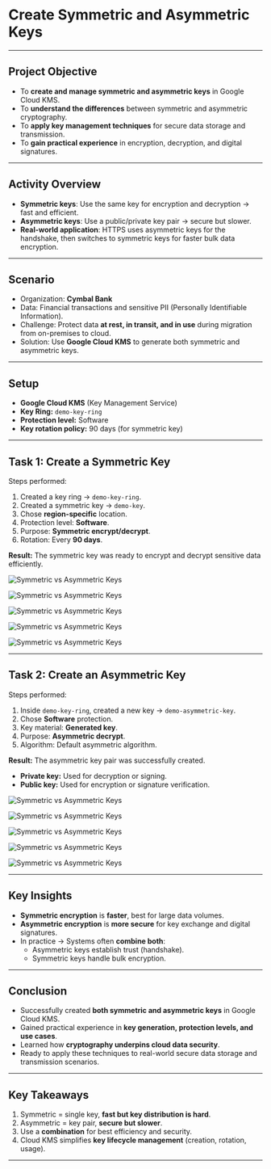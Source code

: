 # Create Symmetric and Asymmetric Keys  

---

## Project Objective  
- To **create and manage symmetric and asymmetric keys** in Google Cloud KMS.  
- To **understand the differences** between symmetric and asymmetric cryptography.  
- To **apply key management techniques** for secure data storage and transmission.  
- To **gain practical experience** in encryption, decryption, and digital signatures.  

---

## Activity Overview  
- **Symmetric keys**: Use the same key for encryption and decryption → fast and efficient.  
- **Asymmetric keys**: Use a public/private key pair → secure but slower.  
- **Real-world application**: HTTPS uses asymmetric keys for the handshake, then switches to symmetric keys for faster bulk data encryption.  

---

## Scenario  
- Organization: **Cymbal Bank**  
- Data: Financial transactions and sensitive PII (Personally Identifiable Information).  
- Challenge: Protect data **at rest, in transit, and in use** during migration from on-premises to cloud.  
- Solution: Use **Google Cloud KMS** to generate both symmetric and asymmetric keys.  

---

## Setup  
- **Google Cloud KMS** (Key Management Service)  
- **Key Ring:** `demo-key-ring`  
- **Protection level:** Software  
- **Key rotation policy:** 90 days (for symmetric key)  

---

## Task 1: Create a Symmetric Key  
Steps performed:  
1. Created a key ring → `demo-key-ring`.  
2. Created a symmetric key → `demo-key`.  
3. Chose **region-specific** location.  
4. Protection level: **Software**.  
5. Purpose: **Symmetric encrypt/decrypt**.  
6. Rotation: Every **90 days**.  

**Result:** The symmetric key was ready to encrypt and decrypt sensitive data efficiently.  

![Symmetric vs Asymmetric Keys](https://github.com/aminbiography/Google-Cloud-Cybersecurity-Professional-Certificate/blob/main/bar-graph-chart-image/Create%20symmetric%20and%20asymmetric%20keys-01.jpg?raw=true)

![Symmetric vs Asymmetric Keys](https://github.com/aminbiography/Google-Cloud-Cybersecurity-Professional-Certificate/blob/main/bar-graph-chart-image/Create%20symmetric%20and%20asymmetric%20keys-02.jpg?raw=true)

![Symmetric vs Asymmetric Keys](https://github.com/aminbiography/Google-Cloud-Cybersecurity-Professional-Certificate/blob/main/bar-graph-chart-image/Create%20symmetric%20and%20asymmetric%20keys-03.jpg?raw=true)

![Symmetric vs Asymmetric Keys](https://github.com/aminbiography/Google-Cloud-Cybersecurity-Professional-Certificate/blob/main/bar-graph-chart-image/Create%20symmetric%20and%20asymmetric%20keys-04.jpg?raw=true)

![Symmetric vs Asymmetric Keys](https://github.com/aminbiography/Google-Cloud-Cybersecurity-Professional-Certificate/blob/main/bar-graph-chart-image/Create%20symmetric%20and%20asymmetric%20keys-05.jpg?raw=true)

---

## Task 2: Create an Asymmetric Key  
Steps performed:  
1. Inside `demo-key-ring`, created a new key → `demo-asymmetric-key`.  
2. Chose **Software** protection.  
3. Key material: **Generated key**.  
4. Purpose: **Asymmetric decrypt**.  
5. Algorithm: Default asymmetric algorithm.  

**Result:** The asymmetric key pair was successfully created.  
- **Private key:** Used for decryption or signing.  
- **Public key:** Used for encryption or signature verification.  

![Symmetric vs Asymmetric Keys](https://github.com/aminbiography/Google-Cloud-Cybersecurity-Professional-Certificate/blob/main/bar-graph-chart-image/Create%20symmetric%20and%20asymmetric%20keys-06.jpg?raw=true)

![Symmetric vs Asymmetric Keys](https://github.com/aminbiography/Google-Cloud-Cybersecurity-Professional-Certificate/blob/main/bar-graph-chart-image/Create%20symmetric%20and%20asymmetric%20keys-07.jpg?raw=true)

![Symmetric vs Asymmetric Keys](https://github.com/aminbiography/Google-Cloud-Cybersecurity-Professional-Certificate/blob/main/bar-graph-chart-image/Create%20symmetric%20and%20asymmetric%20keys-08.jpg?raw=true)

![Symmetric vs Asymmetric Keys](https://github.com/aminbiography/Google-Cloud-Cybersecurity-Professional-Certificate/blob/main/bar-graph-chart-image/Create%20symmetric%20and%20asymmetric%20keys-09.jpg?raw=true)

![Symmetric vs Asymmetric Keys](https://github.com/aminbiography/Google-Cloud-Cybersecurity-Professional-Certificate/blob/main/bar-graph-chart-image/Create%20symmetric%20and%20asymmetric%20keys-10.jpg?raw=true)

---

## Key Insights  
- **Symmetric encryption** is **faster**, best for large data volumes.  
- **Asymmetric encryption** is **more secure** for key exchange and digital signatures.  
- In practice → Systems often **combine both**:  
  - Asymmetric keys establish trust (handshake).  
  - Symmetric keys handle bulk encryption.  

---

## Conclusion  
- Successfully created **both symmetric and asymmetric keys** in Google Cloud KMS.  
- Gained practical experience in **key generation, protection levels, and use cases**.  
- Learned how **cryptography underpins cloud data security**.  
- Ready to apply these techniques to real-world secure data storage and transmission scenarios.  

---

## Key Takeaways  
1. Symmetric = single key, **fast but key distribution is hard**.  
2. Asymmetric = key pair, **secure but slower**.  
3. Use a **combination** for best efficiency and security.  
4. Cloud KMS simplifies **key lifecycle management** (creation, rotation, usage).  

--- 
